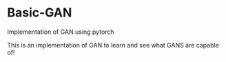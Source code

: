 # Basic-GAN
Implementation of GAN using pytorch

This is an implementation of GAN to learn and see what GANS are capable of! 
